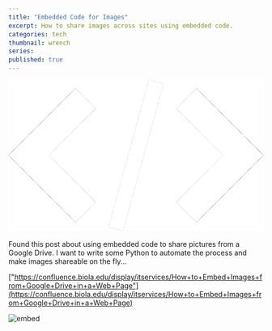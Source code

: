 ```yaml
---
title: "Embedded Code for Images"
excerpt: How to share images across sites using embedded code.
categories: tech
thumbnail: wrench
series: 
published: true
---
```

!["embed code"](/images/embed_white.png)

Found this post about using embedded code to share pictures from a Google Drive. I want to write some Python to automate the process and make images shareable on the fly... 

["https://confluence.biola.edu/display/itservices/How+to+Embed+Images+from+Google+Drive+in+a+Web+Page"](https://confluence.biola.edu/display/itservices/How+to+Embed+Images+from+Google+Drive+in+a+Web+Page)

<img src="https://drive.google.com/uc?export=view&id=1YWx6WjQImQNnwK_6u16nVjYIXAzq3yvQ" alt="embed" width="490" height="292" > 
